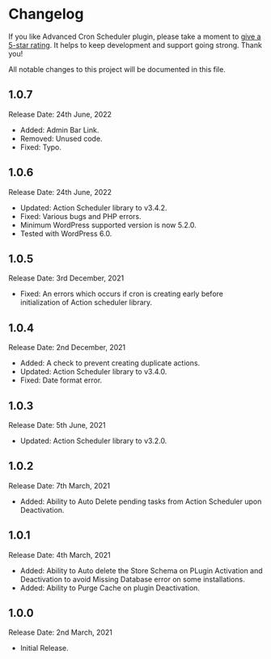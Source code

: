 # Changelog

If you like Advanced Cron Scheduler plugin, please take a moment to [give a 5-star rating](https://wordpress.org/support/plugin/migrate-wp-cron-to-action-scheduler/reviews/?filter=5#new-post). It helps to keep development and support going strong. Thank you!

All notable changes to this project will be documented in this file.

## 1.0.7
Release Date: 24th June, 2022

* Added: Admin Bar Link.
* Removed: Unused code.
* Fixed: Typo.

## 1.0.6
Release Date: 24th June, 2022

* Updated: Action Scheduler library to v3.4.2.
* Fixed: Various bugs and PHP errors.
* Minimum WordPress supported version is now 5.2.0.
* Tested with WordPress 6.0.

## 1.0.5
Release Date: 3rd December, 2021

* Fixed: An errors which occurs if cron is creating early before initialization of Action scheduler library.

## 1.0.4
Release Date: 2nd December, 2021

* Added: A check to prevent creating duplicate actions.
* Updated: Action Scheduler library to v3.4.0.
* Fixed: Date format error.

## 1.0.3
Release Date: 5th June, 2021

* Updated: Action Scheduler library to v3.2.0.

## 1.0.2
Release Date: 7th March, 2021

* Added: Ability to Auto Delete pending tasks from Action Scheduler upon Deactivation.

## 1.0.1
Release Date: 4th March, 2021

* Added: Ability to Auto delete the Store Schema on PLugin Activation and Deactivation to avoid Missing Database error on some installations.
* Added: Ability to Purge Cache on plugin Deactivation.

## 1.0.0
Release Date: 2nd March, 2021

* Initial Release.